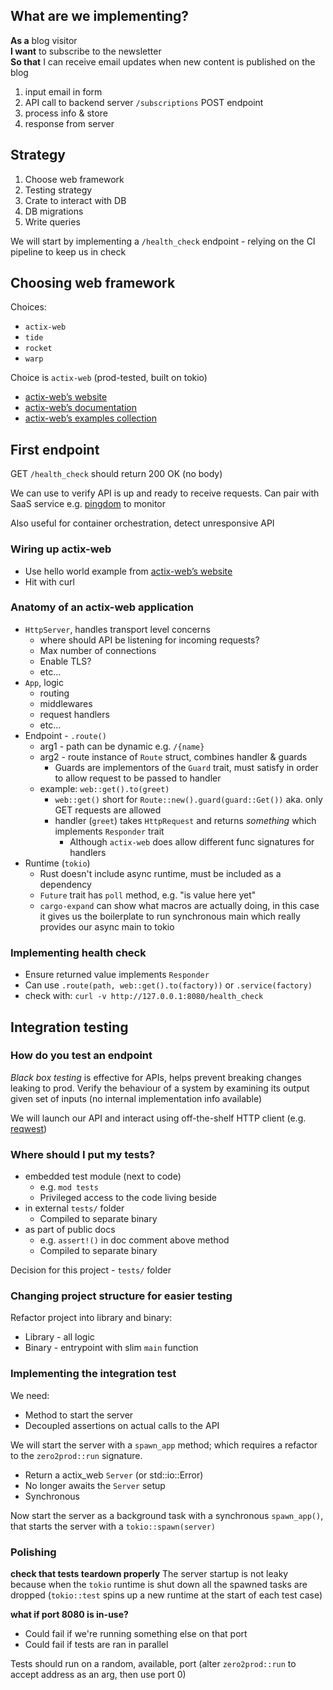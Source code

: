 ## What are we implementing?

**As a** blog visitor  
**I want** to subscribe to the newsletter  
**So that** I can receive email updates when new content is published on the blog

1. input email in form
1. API call to backend server `/subscriptions` POST endpoint
1. process info & store
1. response from server

## Strategy
1. Choose web framework
1. Testing strategy
1. Crate to interact with DB
1. DB migrations
1. Write queries

We will start by implementing a `/health_check` endpoint - relying on the CI pipeline to keep us in check

## Choosing web framework
Choices:
- `actix-web`
- `tide`
- `rocket`
- `warp`

Choice is `actix-web` (prod-tested, built on tokio)
- [actix-web’s website](https://actix.rs/)
- [actix-web’s documentation](https://docs.rs/actix-web/4.0.1/actix_web/index.html)
- [actix-web’s examples collection](https://github.com/actix/examples)

## First endpoint
GET `/health_check` should return 200 OK (no body)

We can use to verify API is up and ready to receive requests. Can pair with SaaS service e.g. [pingdom](https://www.pingdom.com/) to monitor

Also useful for container orchestration, detect unresponsive API

### Wiring up actix-web
- Use hello world example from [actix-web’s website](https://actix.rs/)
- Hit with curl

### Anatomy of an actix-web application
- `HttpServer`, handles transport level concerns
  - where should API be listening for incoming requests?
  - Max number of connections
  - Enable TLS?
  - etc...
- `App`, logic
  - routing
  - middlewares
  - request handlers
  - etc...
- Endpoint - `.route()`
  - arg1 - path can be dynamic e.g. `/{name}`
  - arg2 - route instance of `Route` struct, combines handler & guards
    - Guards are implementors of the `Guard` trait, must satisfy in order to allow request to be passed to handler
  - example: `web::get().to(greet)`
    - `web::get()` short for `Route::new().guard(guard::Get())` aka. only GET requests are allowed
    - handler (`greet`) takes `HttpRequest` and returns _something_ which implements `Responder` trait 
      - Although `actix-web` does allow different func signatures for handlers
- Runtime (`tokio`)
  - Rust doesn't include async runtime, must be included as a dependency
  - `Future` trait has `poll` method, e.g. "is value here yet"
  - `cargo-expand` can show what macros are actually doing, in this case it gives us the boilerplate to run synchronous main which really provides our async main to tokio

### Implementing health check
- Ensure returned value implements `Responder`
- Can use `.route(path, web::get().to(factory))` or `.service(factory)`
- check with: `curl -v http://127.0.0.1:8080/health_check`

## Integration testing

### How do you test an endpoint
_Black box testing_ is effective for APIs, helps prevent breaking changes leaking to prod. Verify the behaviour of a system by examining its output given set of inputs (no internal implementation info available)

We will launch our API and interact using off-the-shelf HTTP client (e.g. [reqwest](https://docs.rs/reqwest/0.11.0/reqwest/))

### Where should I put my tests?
- embedded test module (next to code)
  - e.g. `mod tests`
  - Privileged access to the code living beside 
- in external `tests/` folder
  - Compiled to separate binary
- as part of public docs
  - e.g. `assert!()` in doc comment above method
  - Compiled to separate binary

Decision for this project - `tests/` folder

### Changing project structure for easier testing
Refactor project into library and binary:
- Library - all logic
- Binary - entrypoint with slim `main` function

### Implementing the integration test
We need:
- Method to start the server
- Decoupled assertions on actual calls to the API

We will start the server with a `spawn_app` method; which requires a refactor to the `zero2prod::run` signature.
- Return a actix_web `Server` (or std::io::Error)
- No longer awaits the `Server` setup
- Synchronous

Now start the server as a background task with a synchronous `spawn_app()`, that starts the server with a `tokio::spawn(server)`

### Polishing

**check that tests teardown properly**
The server startup is not leaky because when the `tokio` runtime is shut down all the spawned tasks are dropped (`tokio::test` spins up a new runtime at the start of each test case)

**what if port 8080 is in-use?**
- Could fail if we're running something else on that port
- Could fail if tests are ran in parallel

Tests should run on a random, available, port (alter `zero2prod::run` to accept address as an arg, then use port 0)


